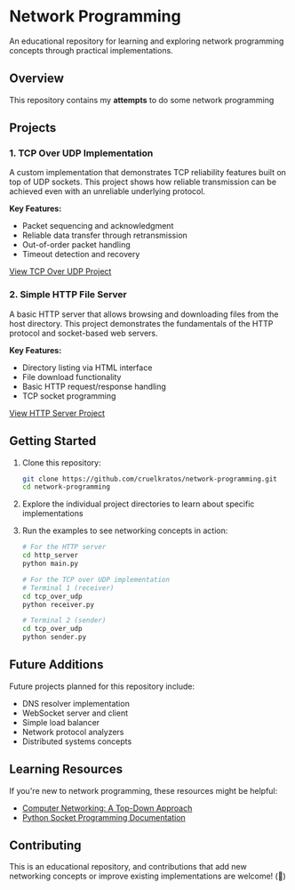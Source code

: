 # Network Programming

An educational repository for learning and exploring network programming concepts through practical implementations.

## Overview

This repository contains my **attempts** to do some network programming

## Projects

### 1. TCP Over UDP Implementation

A custom implementation that demonstrates TCP reliability features built on top of UDP sockets. This project shows how reliable transmission can be achieved even with an unreliable underlying protocol.

**Key Features:**
- Packet sequencing and acknowledgment
- Reliable data transfer through retransmission
- Out-of-order packet handling
- Timeout detection and recovery

[View TCP Over UDP Project](./custom-tcp/)

### 2. Simple HTTP File Server

A basic HTTP server that allows browsing and downloading files from the host directory. This project demonstrates the fundamentals of the HTTP protocol and socket-based web servers.

**Key Features:**
- Directory listing via HTML interface
- File download functionality
- Basic HTTP request/response handling
- TCP socket programming

[View HTTP Server Project](./custom-http_server-fileshare/)

## Getting Started

1. Clone this repository:
   ```bash
   git clone https://github.com/cruelkratos/network-programming.git
   cd network-programming
   ```

2. Explore the individual project directories to learn about specific implementations

3. Run the examples to see networking concepts in action:
   ```bash
   # For the HTTP server
   cd http_server
   python main.py
   
   # For the TCP over UDP implementation
   # Terminal 1 (receiver)
   cd tcp_over_udp
   python receiver.py
   
   # Terminal 2 (sender)
   cd tcp_over_udp
   python sender.py
   ```

## Future Additions

Future projects planned for this repository include:
- DNS resolver implementation
- WebSocket server and client
- Simple load balancer
- Network protocol analyzers
- Distributed systems concepts

## Learning Resources

If you're new to network programming, these resources might be helpful:

- [Computer Networking: A Top-Down Approach](https://gaia.cs.umass.edu/kurose_ross/index.php)
- [Python Socket Programming Documentation](https://docs.python.org/3/library/socket.html)

## Contributing

This is an educational repository, and contributions that add new networking concepts or improve existing implementations are welcome! (👅)
